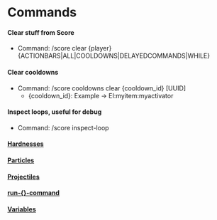 # Commands

#### Clear stuff from Score

* Command: /score clear {player} {ACTIONBARS|ALL|COOLDOWNS|DELAYEDCOMMANDS|WHILE}

#### Clear cooldowns&#x20;

* Command: /score cooldowns clear {cooldown\_id} \[UUID]
  * {cooldown\_id}: Example -> EI:myitem:myactivator

#### Inspect loops, useful for debug

* Command: /score inspect-loop

#### [Hardnesses ](../blocks-hardnesses.md)

#### [Particles ](../score-particles.md)

#### [Projectiles](https://docs.ssomar.com/executableitems/questions-or-guides/custom-projectiles-implementation)

#### [run-{}-command](../../)

#### [Variables ](../score-variables.md#score-global-variables)

